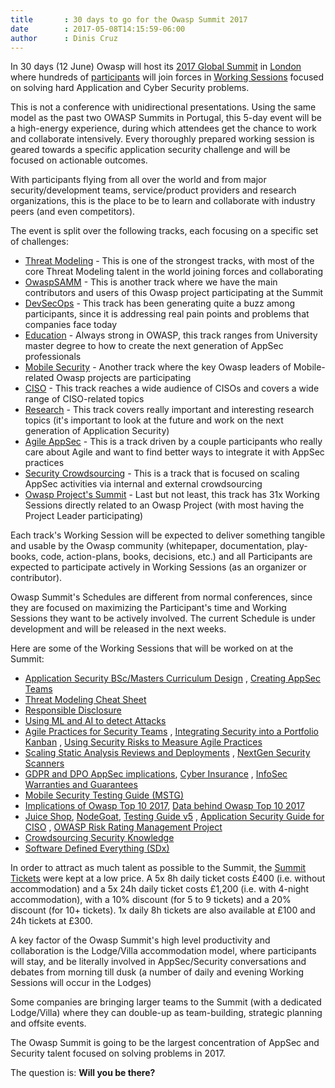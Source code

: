 ```yaml
---
title       : 30 days to go for the Owasp Summit 2017
date        : 2017-05-08T14:15:59-06:00
author      : Dinis Cruz
---
```


In 30 days (12 June) Owasp will host its [2017 Global Summit](http://owaspsummit.org) in [London](http://owaspsummit.org/website/venue.html) where hundreds of [participants](http://owaspsummit.org/website/participants.html) will join forces in [Working Sessions](http://owaspsummit.org/website/working-sessions.html) focused on solving hard Application and Cyber Security problems.

This is not a conference with unidirectional presentations. Using the same model as the past two OWASP Summits in Portugal, this 5-day event will be a high-energy experience, during which attendees get the chance to work and collaborate intensively. Every thoroughly prepared working session is geared towards a specific application security challenge and will be focused on actionable outcomes.

With participants flying from all over the world and from major security/development teams, service/product providers and research organizations, this is the place to be to learn and collaborate with industry peers (and even competitors).

The event is split over the following tracks, each focusing on a specific set of challenges:

  - [Threat Modeling](/Working-Sessions/Threat-Model/) - This is one of the strongest tracks, with most of the core Threat Modeling talent in the world joining forces and collaborating
  - [OwaspSAMM](/Working-Sessions/OwaspSAMM/) - This is another track where we have the main contributors and users of this Owasp project participating at the Summit
  - [DevSecOps](/Working-Sessions/DevSecOps/) - This track has been generating quite a buzz among participants, since it is addressing real pain points and problems that companies face today
  - [Education](/Working-Sessions/DevSecOps/) - Always strong in OWASP, this track ranges from University master degree to how to create the next generation of AppSec professionals
 - [Mobile Security](/Working-Sessions/Mobile-Security/) - Another track where the key Owasp leaders of Mobile-related Owasp projects are participating
  - [CISO](/Working-Sessions/Education/) - This track reaches a wide audience of CISOs and covers a wide range of CISO-related topics
  - [Research](/Working-Sessions/Research/) - This track covers really important and interesting research topics (it's important to look at the future and work on the next generation of Application Security)
  - [Agile AppSec](/Working-Sessions/Agile-AppSec/) - This is a track driven by a couple participants who really care about Agile and want to find better ways to integrate it with AppSec practices
  - [Security Crowdsourcing](/Working-Sessions/Security-Crowdsourcing/) - This is a track that is focused on scaling AppSec activities via internal and external crowdsourcing    
  - [Owasp Project's Summit](/Working-Sessions/Project-Summit/) - Last but not least, this track has 31x Working Sessions directly related to an Owasp Project (with most having the Project Leader participating)

Each track's Working Session will be expected to deliver something tangible and usable by the Owasp community (whitepaper, documentation, play-books, code, action-plans, books, decisions, etc.) and all Participants are expected to participate actively in Working Sessions (as an organizer or contributor).

Owasp Summit's Schedules are different from normal conferences, since they are focused on maximizing the Participant's time and Working Sessions they want to be actively involved. The current Schedule is under development and will be released in the next weeks.

Here are some of the Working Sessions that will be worked on at the Summit:

  - [Application Security BSc/Masters Curriculum Design](/Working-Sessions/Education/AppSec-BSc-Masters-Curriculum-Design.html) , [Creating AppSec Teams](/Working-Sessions/Education/Creating-AppSec-Teams.html)
  - [Threat Modeling Cheat Sheet](/Working-Sessions/Threat-Model/Threat-Modeling-Cheat-Sheet.html)
  - [Responsible Disclosure](/Working-Sessions/Security-Crowdsourcing/Responsible-disclosure.html)
  - [Using ML and AI to detect Attacks](/Working-Sessions/Research/Using-ML-and-AI-to-detect-attacks.html)
  - [Agile Practices for Security Teams](/Working-Sessions/Agile-AppSec/Agile-Practices-for-Security-Teams.html) , [Integrating Security into a Portfolio Kanban](/Working-Sessions/Agile-AppSec/Integrating-Security-into-a-Portfolio-Kanban.html) , [Using Security Risks to Measure Agile Practices](/Working-Sessions/Agile-AppSec/Using-Security-Risks-to-Measure-Agile-Practices.html)
  - [Scaling Static Analysis Reviews and Deployments](/Working-Sessions/Tools/Scaling-Static-Analysis-Reviews-and-Deployments.html) , [NextGen Security Scanners](/Working-Sessions/Tools/NextGen-SecurityScanners.html)
  - [GDPR and DPO AppSec implications](/Working-Sessions/CISO/), [Cyber Insurance](/Working-Sessions/CISO/) , [InfoSec Warranties and Guarantees](/Working-Sessions/CISO/InfoSec-Warranties-and-Guarantees.html)
  - [Mobile Security Testing Guide (MSTG)](/Working-Sessions/Mobile-Security/MSTG.html)
  - [Implications of Owasp Top 10 2017](/Working-Sessions/Owasp-Top-10-2017), [Data behind Owasp Top 10 2017](/Working-Sessions/Owasp-Top-10-2017/Data-behind-OWASP-Top-10-2017.html)
  - [Juice Shop](/Working-Sessions/Project-Summit/Juice-Shop.html), [NodeGoat](/Working-Sessions/Project-Summit/NodeGoat.html), [Testing Guide v5](/Working-Sessions/Project-Summit/Testing-Guide-v5.html) , [Application Security Guide for CISO](/Working-Sessions/CISO/Application-Security-Guide-for-CISO.html) , [OWASP Risk Rating Management Project](/Working-Sessions/Project-Summit/Risk-Rating-Management.html)
  - [Crowdsourcing Security Knowledge](/Working-Sessions/Security-Crowdsourcing/Crowdsourcing-Security-Knowledge.html)
  - [Software Defined Everything (SDx)](/Working-Sessions/Education/Software-Defined-Everything-(SDx).html)


In order to attract as much talent as possible to the Summit, the [Summit Tickets](/website/buy-ticket.html) were kept at a low price. A 5x 8h daily ticket costs £400 (i.e. without accommodation) and a 5x 24h daily ticket costs £1,200 (i.e. with 4-night accommodation), with a 10% discount (for 5 to 9 tickets) and a 20% discount (for 10+ tickets). 1x daily 8h tickets are also available at £100 and 24h tickets at £300.

A key factor of the Owasp Summit's high level productivity and collaboration is the Lodge/Villa accommodation model, where participants will stay, and be literally involved in AppSec/Security conversations and debates from morning till dusk (a number of daily and evening Working Sessions will occur in the Lodges)

Some companies are bringing larger teams to the Summit (with a dedicated Lodge/Villa) where they can double-up as team-building, strategic planning and offsite events.

The Owasp Summit is going to be the largest concentration of AppSec and Security talent focused on solving problems in 2017.

The question is: **Will you be there?**
